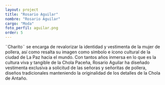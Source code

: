 ```yaml
---
layout: project
title: "Rosario Aguilar"
nombre: "Rosario Aguilar"
cargo: "Moda"
foto_perfil: aguilar.png
order: 5
---
```


¨Charito¨ se encarga de revalorizar la identidad y vestimenta de la mujer de pollera, así como resalta su imagen como símbolo e ícono cultural de la ciudad de La Paz hacia el mundo. Con tantos años inmersa en lo que es la cultura viva y tangible de la Chola Paceña, Rosario Aguilar ha diseñado vestimenta exclusiva a solicitud de las señoras y señoritas de pollera, diseños tradicionales manteniendo la originalidad de los detalles de la Chola de Antaño.